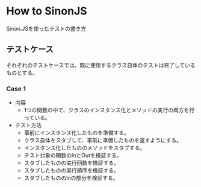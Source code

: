 # How to SinonJS

Sinon.JSを使ったテストの書き方

## テストケース

それぞれのテストケースでは、既に使用するクラス自体のテストは完了しているものとする。

### Case 1

- 内容
  - 1つの関数の中で、クラスのインスタンス化とメソッドの実行の両方を行っている。
- テスト方法
  - 事前にインスタンス化したものを準備する。
  - クラス自体をスタブして、事前に準備したものを返すようにする。
  - インスタンス化したもののメソッドをスタブする。
  - テスト対象の関数のInとOutを検証する。
  - スタブしたものの実行回数を検証する。
  - スタブしたものの実行順序を検証する。
  - スタブしたもののInの部分を検証する。
